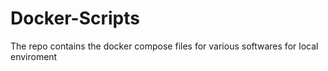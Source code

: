 # Docker-Scripts
The repo contains the docker compose files for various softwares for local enviroment
